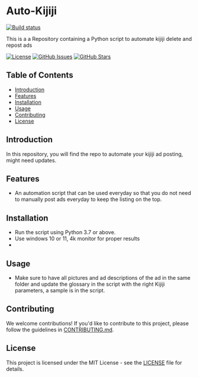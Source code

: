 # Auto-Kijiji
[![Build status](https://ci.appveyor.com/api/projects/status/yc3leb1t5t6ue01i?svg=true)]()

This is a a Repository containing a Python script to automate kijiji delete and repost ads 

[![License](https://img.shields.io/badge/License-GNU%20GPL-blue.svg)](https://opensource.org/licenses/MIT)
[![GitHub Issues](https://img.shields.io/github/issues/VoarL/Auto-Kijiji.svg)](https://github.com/VoarL/Auto-Kijiji/issues)
[![GitHub Stars](https://img.shields.io/github/stars/VoarL/Auto-Kijiji.svg)](https://github.com/VoarL/Auto-Kijiji/stargazers)

## Table of Contents

- [Introduction](#introduction)
- [Features](#features)
- [Installation](#installation)
- [Usage](#usage)
- [Contributing](#contributing)
- [License](#license)

## Introduction

In this repository, you will find the repo to automate your kijiji ad posting, might need updates.

## Features

- An automation script that can be used everyday so that you do not need to manually post ads everyday to keep the listing on the top.

## Installation

- Run the script using Python 3.7 or above.
- Use windows 10 or 11, 4k monitor for proper results
- 
## Usage

- Make sure to have all pictures and ad descriptions of the ad in the same folder and update the glossary in the script with the right Kijiji parameters, a sample is in the script.
  
## Contributing

We welcome contributions! If you'd like to contribute to this project, please follow the guidelines in [CONTRIBUTING.md](CONTRIBUTING.md).

## License

This project is licensed under the MIT License - see the [LICENSE](LICENSE) file for details.


